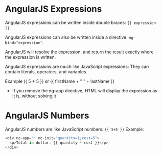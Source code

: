 # AngularJS Expressions
AngularJS expressions can be written inside double braces: `{{ expression }}`.

AngularJS expressions can also be written inside a directive:  `ng-bind="expression"`.

AngularJS will resolve the expression, and return the result exactly where the expression is written.

AngularJS expressions are much like JavaScript expressions: They can contain literals, operators, and variables.

Example {{ 5 + 5 }} or {{ firstName + " " + lastName }}

* If you remove the ng-app directive, HTML will display the expression as it is, without solving it

# AngularJS Numbers
AngularJS numbers are like JavaScript numbers:
`{{ 5+5 }}`
Example:

```js
<div ng-app="" ng-init="quantity=1;cost=5">
  <p>Total in dollar: {{ quantity * cost }}</p>
</div>
```
